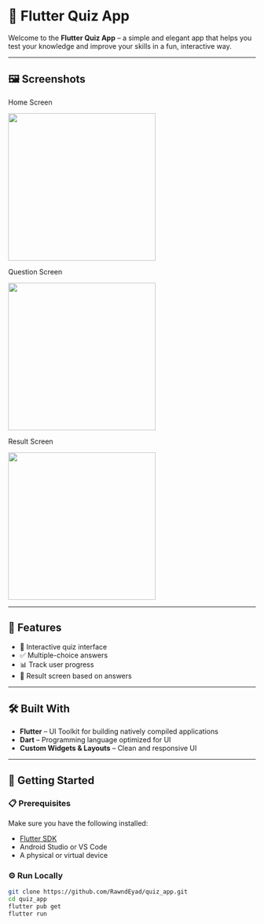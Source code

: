 # 📱 Flutter Quiz App

Welcome to the **Flutter Quiz App** – a simple and elegant app that helps you test your knowledge and improve your skills in a fun, interactive way.


---

## 🖼️ Screenshots

Home Screen 

<img src="https://github.com/user-attachments/assets/25ebe7ca-9acf-48ac-93e2-21a98cff2920" width="300" />

Question Screen     

<img src="https://github.com/user-attachments/assets/d3e56648-09b1-4b98-8630-760e058d0a16" width="300" />

Result Screen

<img src="https://github.com/user-attachments/assets/adf9aff1-2665-4d29-94f7-c620143cb75b" width="300" />

---

## 🚀 Features

- 🧠 Interactive quiz interface
- ✅ Multiple-choice answers
- 📊 Track user progress
- 🎯 Result screen based on answers


---

## 🛠️ Built With

- **Flutter** – UI Toolkit for building natively compiled applications
- **Dart** – Programming language optimized for UI
- **Custom Widgets & Layouts** – Clean and responsive UI

---

## 🧪 Getting Started

### 📋 Prerequisites

Make sure you have the following installed:

- [Flutter SDK](https://docs.flutter.dev/get-started/install)
- Android Studio or VS Code
- A physical or virtual device

### ⚙️ Run Locally

```bash
git clone https://github.com/RawndEyad/quiz_app.git
cd quiz_app
flutter pub get
flutter run
